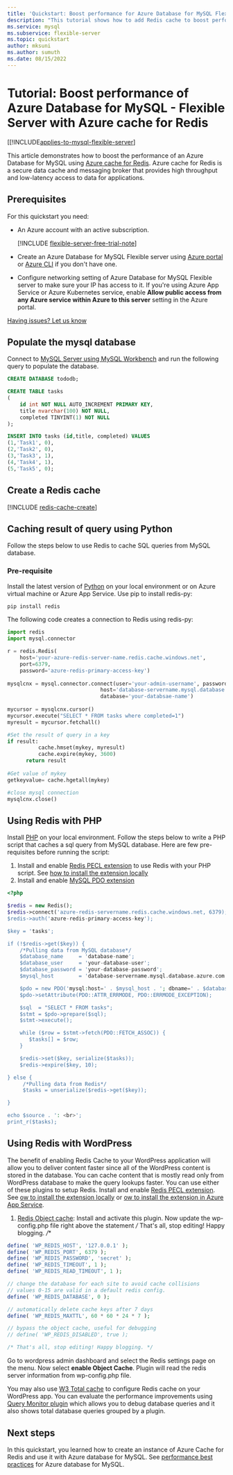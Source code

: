 ```yaml
---
title: 'Quickstart: Boost performance for Azure Database for MySQL Flexible Server with Redis'
description: "This tutorial shows how to add Redis cache to boost performance for your Azure Database for MySQL Flexible Server."
ms.service: mysql
ms.subservice: flexible-server
ms.topic: quickstart
author: mksuni
ms.author: sumuth 
ms.date: 08/15/2022
---
```


# Tutorial: Boost performance of Azure Database for MySQL - Flexible Server with Azure cache for Redis 

[[!INCLUDE[applies-to-mysql-flexible-server](../includes/applies-to-mysql-flexible-server.md)]

This article demonstrates how to boost the performance of an Azure Database for MySQL using [Azure cache for Redis](../../azure-cache-for-redis). Azure cache for Redis is a secure data cache and messaging broker that provides high throughput and low-latency access to data for applications.

## Prerequisites

For this quickstart you need:

- An Azure account with an active subscription. 

    [!INCLUDE [flexible-server-free-trial-note](../includes/flexible-server-free-trial-note.md)]
- Create an Azure Database for MySQL Flexible server using [Azure portal](./quickstart-create-server-portal.md) <br/> or [Azure CLI](./quickstart-create-server-cli.md) if you don't have one.
- Configure networking setting of Azure Database for MySQL Flexible server to make sure your IP has access to it. If you're using Azure App Service or Azure Kubernetes service, enable **Allow public access from any Azure service within Azure to this server** setting in the Azure portal. 

[Having issues? Let us know](https://github.com/MicrosoftDocs/azure-docs/issues)

## Populate the mysql database

Connect to [MySQL Server using MySQL Workbench](connect-workbench.md) and run the following query to populate the database. 

```sql
CREATE DATABASE tododb;

CREATE TABLE tasks
(
	id int NOT NULL AUTO_INCREMENT PRIMARY KEY,
	title nvarchar(100) NOT NULL,
	completed TINYINT(1) NOT NULL
);

INSERT INTO tasks (id,title, completed) VALUES
(1,'Task1', 0),
(2,'Task2', 0),
(3,'Task3', 1),
(4,'Task4', 1),
(5,'Task5', 0);

```

## Create a Redis cache 
[!INCLUDE [redis-cache-create](../../azure-cache-for-redis/includes/redis-cache-create.md)]

## Caching result of query using Python 
Follow the steps below to use Redis to cache SQL queries from MySQL database.

### Pre-requisite
Install the latest version of [Python](https://www.python.org/) on your local environment or on Azure virtual machine or Azure App Service. Use pip to install redis-py:
```python
pip install redis
```
The following code creates a connection to Redis using redis-py:

```python
import redis
import mysql.connector

r = redis.Redis(
    host='your-azure-redis-server-name.redis.cache.windows.net',
    port=6379, 
    password='azure-redis-primary-access-key')
    
mysqlcnx = mysql.connector.connect(user='your-admin-username', password='db-user-password',
                              host='database-servername.mysql.database.azure.com',
                              database='your-databsae-name')
			      
mycursor = mysqlcnx.cursor()
mycursor.execute("SELECT * FROM tasks where completed=1")
myresult = mycursor.fetchall()

#Set the result of query in a key 
if result:
          cache.hmset(mykey, myresult)
          cache.expire(mykey, 3600)
      return result
      
#Get value of mykey
getkeyvalue= cache.hgetall(mykey)

#close mysql connection
mysqlcnx.close()
```

## Using Redis with PHP
Install [PHP](https://www.php.net/manual/en/install.php) on your local environment. Follow the steps below to write a PHP script that caches a sql query from MySQL database. Here are few pre-requisites before running the script:
1. Install and enable [Redis PECL extension](https://pecl.php.net/package/redis) to use Redis with your PHP script. See [how to install the extension locally](https://github.com/phpredis/phpredis/blob/develop/INSTALL.md) 
2. Install and enable [MySQL PDO extension](https://www.php.net/manual/en/ref.pdo-mysql.php)

```php
<?php

$redis = new Redis();
$redis->connect('azure-redis-servername.redis.cache.windows.net, 6379);
$redis->auth('azure-redis-primary-access-key');

$key = 'tasks';

if (!$redis->get($key)) {
    /*Pulling data from MySQL database*/
    $database_name     = 'database-name';
    $database_user     = 'your-database-user';
    $database_password = 'your-database-password';
    $mysql_host        = 'database-servername.mysql.database.azure.com';

    $pdo = new PDO('mysql:host=' . $mysql_host . '; dbname=' . $database_name, $database_user, $database_password);
    $pdo->setAttribute(PDO::ATTR_ERRMODE, PDO::ERRMODE_EXCEPTION);

    $sql  = "SELECT * FROM tasks";
    $stmt = $pdo->prepare($sql);
    $stmt->execute();

    while ($row = $stmt->fetch(PDO::FETCH_ASSOC)) {
       $tasks[] = $row;
    }

    $redis->set($key, serialize($tasks));
    $redis->expire($key, 10);

} else {
     /*Pulling data from Redis*/
     $tasks = unserialize($redis->get($key));

}

echo $source . ': <br>';
print_r($tasks);
```

## Using Redis with WordPress
 
The benefit of enabling Redis Cache to your WordPress application will allow you to deliver content faster since all of the WordPress content is stored in the database. You can cache content that is mostly read only from WordPress database to make the query lookups faster. You can use either of these plugins to setup Redis.  Install and enable [Redis PECL extension](https://pecl.php.net/package/redis). See [ow to install the extension locally](https://github.com/phpredis/phpredis/blob/develop/INSTALL.md) or [ow to install the extension in Azure App Service](../../app-service/configure-language-php.md).

1. [Redis Object cache](https://wordpress.org/plugins/redis-cache/): Install and activate this plugin. Now update the wp-config.php file right above the statement */* That's all, stop editing! Happy blogging. */**

```php
define( 'WP_REDIS_HOST', '127.0.0.1' );
define( 'WP_REDIS_PORT', 6379 );
define( 'WP_REDIS_PASSWORD', 'secret' );
define( 'WP_REDIS_TIMEOUT', 1 );
define( 'WP_REDIS_READ_TIMEOUT', 1 );

// change the database for each site to avoid cache collisions
// values 0-15 are valid in a default redis config.
define( 'WP_REDIS_DATABASE', 0 );

// automatically delete cache keys after 7 days
define( 'WP_REDIS_MAXTTL', 60 * 60 * 24 * 7 );

// bypass the object cache, useful for debugging
// define( 'WP_REDIS_DISABLED', true );

/* That's all, stop editing! Happy blogging. */

```
Go to wordpress admin dashboard and select the Redis settings page on the menu. Now select **enable Object Cache**. Plugin will read the redis server information from wp-config.php file.

You may also use [W3 Total cache](https://wordpress.org/plugins/w3-total-cache/) to configure Redis cache on your WordPress app. You can evaluate the performance improvements using [Query Monitor plugin](https://wordpress.org/plugins/query-monitor/) which allows you to debug database queries and it also shows total database queries grouped by a plugin.  
    
## Next steps

In this quickstart, you learned how to create an instance of Azure Cache for Redis and use it with Azure database for MySQL. See [performance best practices](https://learn.microsoft.com/en-us/azure/mysql/single-server/concept-performance-best-practices) for Azure database for MySQL.
